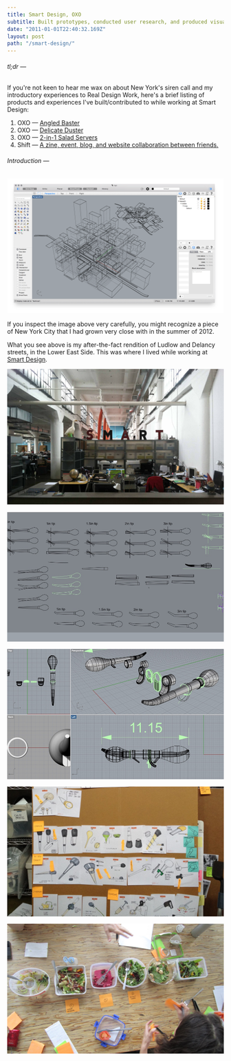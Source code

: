 ```yaml
---
title: Smart Design, OXO
subtitle: Built prototypes, conducted user research, and produced visuals for various clients. Co-led the design of various OXO consumer housewares, a few of which are in production.
date: "2011-01-01T22:40:32.169Z"
layout: post
path: "/smart-design/"
---
```


###### tl;dr —

If you're not keen to hear me wax on about New York's siren call and my introductory experiences to Real Design Work, here's a brief listing of products and experiences I've built/contributed to while working at Smart Design:

1. OXO — [Angled Baster](https://www.oxo.com/angled-baster-with-cleaning-brush-380)
2. OXO — [Delicate Duster](https://www.oxo.com/microfiber-delicate-duster)
3. OXO — [2-in-1 Salad Servers](https://www.oxo.com/2-in-1-salad-servers#green)
4. Shift — [A zine, event, blog, and website collaboration between friends.](#)

###### Introduction —

![](s-1.gif)

If you inspect the image above very carefully, you might recognize a piece of New York City that I had grown very close with in the summer of 2012.

What you see above is my after-the-fact rendition of Ludlow and Delancy streets, in the Lower East Side. This was where I lived while working at [Smart Design](http://smartdesignworldwide.com/).

![](s-2.png)

![](s-3.jpg)

![](s-4.jpg)

![](s-5.jpg)

![](s-11.jpg)
